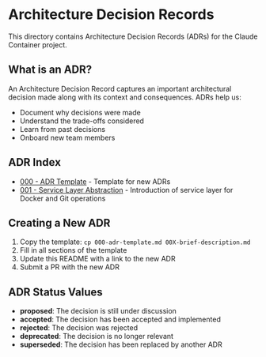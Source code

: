 # Architecture Decision Records

This directory contains Architecture Decision Records (ADRs) for the Claude Container project.

## What is an ADR?

An Architecture Decision Record captures an important architectural decision made along with its context and consequences. ADRs help us:

- Document why decisions were made
- Understand the trade-offs considered
- Learn from past decisions
- Onboard new team members

## ADR Index

- [000 - ADR Template](000-adr-template.md) - Template for new ADRs
- [001 - Service Layer Abstraction](001-service-layer-abstraction.md) - Introduction of service layer for Docker and Git operations

## Creating a New ADR

1. Copy the template: `cp 000-adr-template.md 00X-brief-description.md`
2. Fill in all sections of the template
3. Update this README with a link to the new ADR
4. Submit a PR with the new ADR

## ADR Status Values

- **proposed**: The decision is still under discussion
- **accepted**: The decision has been accepted and implemented
- **rejected**: The decision was rejected
- **deprecated**: The decision is no longer relevant
- **superseded**: The decision has been replaced by another ADR